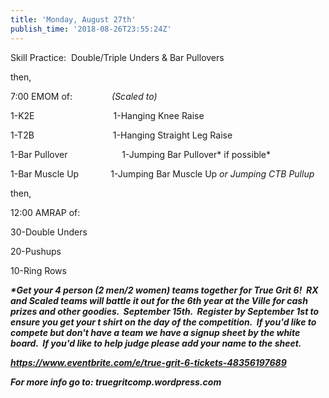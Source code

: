 ```yaml
---
title: 'Monday, August 27th'
publish_time: '2018-08-26T23:55:24Z'
---
```


Skill Practice:  Double/Triple Unders & Bar Pullovers

then,

7:00 EMOM of:                *(Scaled to)*

1-K2E                                1-Hanging Knee Raise

1-T2B                                1-Hanging Straight Leg Raise

1-Bar Pullover                      1-Jumping Bar Pullover* if possible*

1-Bar Muscle Up             1-Jumping Bar Muscle Up *or Jumping CTB
Pullup*

then,

12:00 AMRAP of:

30-Double Unders

20-Pushups

10-Ring Rows

***\*Get your 4 person (2 men/2 women) teams together for True Grit 6!
 RX and Scaled teams will battle it out for the 6th year at the Ville
for cash prizes and other goodies.  September 15th.  Register by
September 1st to ensure you get your t shirt on the day of the
competition.  If you'd like to compete but don't have a team we have a
signup sheet by the white board.  If you'd like to help judge please add
your name to the sheet.***

***<https://www.eventbrite.com/e/true-grit-6-tickets-48356197689>***

***For more info go to: truegritcomp.wordpress.com***
